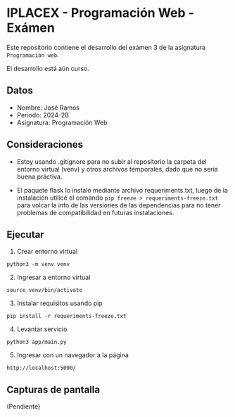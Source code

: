 # IPLACEX - Programación Web - Exámen

Este repositorio contiene el desarrollo del exámen 3 de la asignatura
`Programación web`.

El desarrollo está aún curso.

## Datos

- Nombre: José Ramos
- Periodo: 2024-2B
- Asignatura: Programación Web

## Consideraciones

- Estoy usando .gitignore para no subir al repositorio la carpeta del entorno virtual (venv) y otros archivos temporales, dado que no sería buena práctiva.

- El paquete flask lo instalo mediante archivo requeriments.txt, luego de la instalación utilicé el comando `pip freeze > requeriments-freeze.txt` para volcar la info de las versiones de las dependencias para no tener problemas de compatibilidad en futuras instalaciones.

## Ejecutar

1. Crear entorno virtual

```shell
python3 -m venv venv
```

2. Ingresar a entorno virtual

```shell
source venv/bin/activate
```

3. Instalar requisitos usando pip

```shell
pip install -r requeriments-freeze.txt
```

4. Levantar servicio

```shell
python3 app/main.py
```

5. Ingresar con un navegador a la página

```
http://localhost:5000/
```

## Capturas de pantalla

(Pendiente)